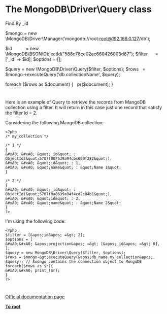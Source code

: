# The MongoDB\Driver\Query class





Find By _id 

$mongo = new \MongoDB\Driver\Manager(&apos;mongodb://root:root@192.168.0.127/db&apos;);

$id&#xA0; &#xA0; &#xA0; &#xA0; &#xA0;&#xA0; = new \MongoDB\BSON\ObjectId(&quot;588c78ce02ac660426003d87&quot;);
$filter&#xA0; &#xA0; &#xA0; = [&apos;_id&apos; =&gt; $id];
$options = [];

$query = new \MongoDB\Driver\Query($filter, $options);
$rows&#xA0;&#xA0; = $mongo-&gt;executeQuery(&apos;db.collectionName&apos;, $query); 

foreach ($rows as $document) {
&#xA0; pr($document);
}

  

#



Here is an example of Query to retrieve the records from MangoDB collection using a filter. It will return in this case just one record that satisfy the filter id = 2.

Considering the following MangoDB collection:



```
<?php
/* my_collection */

/* 1 */
{
&#xA0; &#xA0; &quot;_id&quot; : ObjectId(&quot;5707f007639a94cbc600f282&quot;),
&#xA0; &#xA0; &quot;id&quot; : 1,
&#xA0; &#xA0; &quot;name&quot; : &quot;Name 1&quot;
}

/* 2 */
{
&#xA0; &#xA0; &quot;_id&quot; : ObjectId(&quot;5707f0a8639a94f4cd2c84b1&quot;),
&#xA0; &#xA0; &quot;id&quot; : 2,
&#xA0; &#xA0; &quot;name&quot; : &quot;Name 2&quot;
}
?>
```


I&apos;m using the following code:


```
<?php
$filter = [&apos;id&apos; =&gt; 2];
$options = [
&#xA0;&#xA0; &apos;projection&apos; =&gt; [&apos;_id&apos; =&gt; 0],
];
$query = new MongoDB\Driver\Query($filter, $options);
$rows = $mongo-&gt;executeQuery(&apos;db_name.my_collection&apos;, $query); // $mongo contains the connection object to MongoDB
foreach($rows as $r){
&#xA0;&#xA0; print_($r);
}
?>
```



  

#

[Official documentation page](https://www.php.net/manual/en/class.mongodb-driver-query.php)

**[To root](/README.md)**
